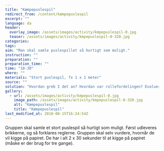 ```yaml
---
title: "Kæmpepuslespil"
redirect_from: /content/kæmpepuslespil
excerpt: ""
language: da
header:
  overlay_image: /assets/images/activity/kmpepuslespil-0.jpg
  teaser: /assets/images/activity/kmpepuslespil-0-320.jpg
categories: 
tags: 
aim: "Man skal samle puslespillet så hurtigt som muligt."
instruction: ""
preparation: ""
preparation_time: ""
time: "10-30"
where: ""
materials: "Stort puslespil, fx 1 x 1 meter"
source: ""
solution: "Hvordan greb I det an? Hvordan var rollefordelingen? Evaluer de andre? "
gallery:
  - url: /assets/images/activity/kmpepuslespil-0.jpg
    image_path: /assets/images/activity/kmpepuslespil-0-320.jpg
    alt: "Kæmpepuslespil"
    title: "Kæmpepuslespil"
last_modified_at: 2010-08-15T16:24:54Z
---
```

Gruppen skal samle et stort puslespil så hurtigt som muligt. Først udleveres brikkerne, og så forklares reglerne. Gruppen skal selv vurdere, hvornår de vil kigge på papiret. De har i alt 2 x 30 sekunder til at kigge på papiret (måske er der brug for tre gange).
